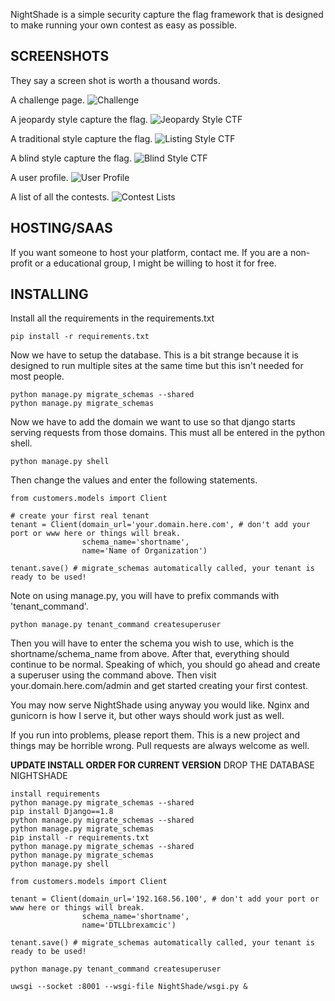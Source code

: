 NightShade is a simple security capture the flag framework that is designed to make running your own contest as easy as possible. 

SCREENSHOTS
-----------

They say a screen shot is worth a thousand words.

A challenge page.
![Challenge](https://github.com/UnrealAkama/NightShade/raw/master/screenshots/challenge.png)

A jeopardy style capture the flag.
![Jeopardy Style CTF](https://github.com/UnrealAkama/NightShade/raw/master/screenshots/jeopardy_style_ctf.png)

A traditional style capture the flag.
![Listing Style CTF](https://github.com/UnrealAkama/NightShade/raw/master/screenshots/listing_style_ctf.png)

A blind style capture the flag.
![Blind Style CTF](https://github.com/UnrealAkama/NightShade/raw/master/screenshots/blind_style_ctf.png)

A user profile.
![User Profile](https://github.com/UnrealAkama/NightShade/raw/master/screenshots/user_profile.png)

A list of all the contests.
![Contest Lists](https://github.com/UnrealAkama/NightShade/raw/master/screenshots/contest_lists.png)


HOSTING/SAAS
------------

If you want someone to host your platform, contact me. If you are a non-profit or a educational group, I might be willing to host it for free.

INSTALLING
----------

Install all the requirements in the requirements.txt

    pip install -r requirements.txt

Now we have to setup the database. This is a bit strange because it is designed to run multiple sites at the same time but this isn't needed for most people.

    python manage.py migrate_schemas --shared
    python manage.py migrate_schemas

Now we have to add the domain we want to use so that django starts serving requests from those domains. This must all be entered in the python shell.

    python manage.py shell

Then change the values and enter the following statements.

    from customers.models import Client

    # create your first real tenant
    tenant = Client(domain_url='your.domain.here.com', # don't add your port or www here or things will break.
                    schema_name='shortname',
                    name='Name of Organization')

    tenant.save() # migrate_schemas automatically called, your tenant is ready to be used!

Note on using manage.py, you will have to prefix commands with 'tenant_command'.

    python manage.py tenant_command createsuperuser

Then you will have to enter the schema you wish to use, which is the shortname/schema_name from above. After that, everything should continue to be normal. 
Speaking of which, you should go ahead and create a superuser using the command above. Then visit your.domain.here.com/admin and get started creating your first contest.

You may now serve NightShade using anyway you would like. Nginx and gunicorn is how I serve it, but other ways should work just as well.

If you run into problems, please report them. This is a new project and things may be horrible wrong. Pull requests are always welcome as well.



**UPDATE INSTALL ORDER FOR CURRENT VERSION**
DROP THE DATABASE NIGHTSHADE

    install requirements
    python manage.py migrate_schemas --shared
    pip install Django==1.8
    python manage.py migrate_schemas --shared
    python manage.py migrate_schemas
    pip install -r requirements.txt
    python manage.py migrate_schemas --shared
    python manage.py migrate_schemas
    python manage.py shell

    from customers.models import Client

    tenant = Client(domain_url='192.168.56.100', # don't add your port or www here or things will break.
                    schema_name='shortname',
                    name='DTLLbrexamcic')

    tenant.save() # migrate_schemas automatically called, your tenant is ready to be used!

    python manage.py tenant_command createsuperuser

    uwsgi --socket :8001 --wsgi-file NightShade/wsgi.py &
